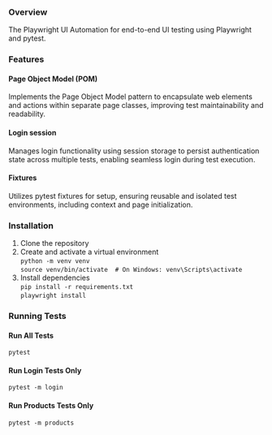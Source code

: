 ### Overview
The Playwright UI Automation for end-to-end UI testing using Playwright and pytest.

### Features
#### Page Object Model (POM)
Implements the Page Object Model pattern to encapsulate web elements and actions within separate page classes, improving test maintainability and readability.
#### Login session
Manages login functionality using session storage to persist authentication state across multiple tests, enabling seamless login during test execution.
#### Fixtures
Utilizes pytest fixtures for setup, ensuring reusable and isolated test environments, including context and page initialization.

### Installation
1. Clone the repository<br>
2. Create and activate a virtual environment<br>
`python -m venv venv`<br>
`source venv/bin/activate  # On Windows: venv\Scripts\activate`<br>
3. ️Install dependencies<br>
`pip install -r requirements.txt`<br>
`playwright install`<br>

### Running Tests
#### Run All Tests
`pytest`
#### Run Login Tests Only
`pytest -m login`
#### Run Products Tests Only
`pytest -m products`
